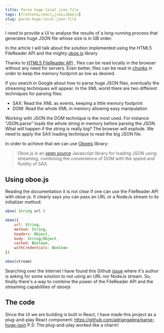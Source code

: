 ```yaml
---
title: Parse huge local json file
tags: [frontend,react,json,oboejs]
slug: parse-huge-local-json-file
---
```

I need to provide a UI to analyse the results of a long-running process that generates huge JSON file whose size is in GB order.

In the article I will talk about the solution implemented using the HTML5 FileReader API and the mighty <a href="#using-oboe-js">oboe.js</a> library

<!--truncate-->
Thanks to <a href="https://www.html5rocks.com/en/tutorials/file/dndfiles/">HTML5 FileReader API</a> , files can be read locally in the browser without any need for servers. Even better, files can be read in <a href="https://gist.github.com/alediaferia/cfb3a7503039f9278381">chunks</a> in order to keep the memory footprint as low as desired.

If you search in Google about how to parse huge JSON files, eventually the streaming techniques will appear. In the XML world there are two different techniques for parsing files:
<ul>
<li>SAX: Read the XML as events, keeping a little memory footprint</li>
<li>DOM: Read the whole XML in memory allowing easy manipulation</li>
</ul>

Working with JSON the DOM technique is the most used. For instance "JSON.parse" loads the whole string in memory before parsing the JSON. What will happen if the string is really big? The browser will explode.
We need to apply the SAX loading technique to read the big JSON file. 

In order to achieve that we can use <a href="http://oboejs.com/">Oboejs</a> library:
<blockquote>Oboe.js is an <a href="http://oboejs.com/LICENCE">open source</a> Javascript library for loading JSON using streaming, combining the convenience of DOM with the speed and fluidity of SAX.</blockquote>

## Using oboe.js

Reading the documentation it is not clear if one can use the FileReader API with oboe-js. It clearly says you can pass an URL or a NodeJs stream to its initializer method:

```javascript
oboe( String url )

oboe({
    url: String,
    method: String,
    headers: Object,
    body: String|Object,
    cached: Boolean,
    withCredentials: Boolean
})

oboe(stream)
```

Searching over the internet I have found this Github <a href="https://github.com/jimhigson/oboe.js/issues/112">issue</a> where it's author is asking for some solution to not using an URL nor NodeJs stream.
So, finally there's a way to combine the power of the FileReader API and the streaming capabilities of oboejs

## The code

Since the UI we are building is built in React, I have made this project as a plug-and-play React component:
<a href="https://github.com/adriangalera/parse-huge-json">https://github.com/adriangalera/parse-huge-json</a>
P.S: The plug-and-play worked like a charm!
&nbsp;
